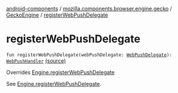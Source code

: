 [android-components](../../index.md) / [mozilla.components.browser.engine.gecko](../index.md) / [GeckoEngine](index.md) / [registerWebPushDelegate](./register-web-push-delegate.md)

# registerWebPushDelegate

`fun registerWebPushDelegate(webPushDelegate: `[`WebPushDelegate`](../../mozilla.components.concept.engine.webpush/-web-push-delegate/index.md)`): `[`WebPushHandler`](../../mozilla.components.concept.engine.webpush/-web-push-handler/index.md) [(source)](https://github.com/mozilla-mobile/android-components/blob/master/components/browser/engine-gecko-beta/src/main/java/mozilla/components/browser/engine/gecko/GeckoEngine.kt#L443)

Overrides [Engine.registerWebPushDelegate](../../mozilla.components.concept.engine/-engine/register-web-push-delegate.md)

See [Engine.registerWebPushDelegate](../../mozilla.components.concept.engine/-engine/register-web-push-delegate.md).

